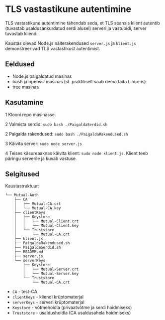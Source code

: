 # TLS vastastikune autentimine

TLS vastastikune autentimine tähendab seda, et TLS seansis klient autentib (tuvastab usaldusankurdatud serdi alusel) serveri ja vastupidi, server tuvastab kliendi.

Kaustas olevad Node.js näiterakendused `server.js` ja `klient.js` demonstreerivad TLS vastastikust autentimist.

## Eeldused

- Node.js paigaldatud masinas
- bash ja openssl masinas (st. praktiliselt saab demo täita Linux-is)
- tree masinas

## Kasutamine

1  Klooni repo masinasse.

2  Valmista serdid: `sudo bash ./PaigaldaSerdid.sh`

2  Paigalda rakendused: `sudo bash ./PaigaldaRakendused.sh`

3  Käivita server: `sudo node server.js`

4  Teises käsureaaknas käivita klient: `sudo node klient.js`. Klient teeb päringu serverile ja kuvab vastuse.

## Selgitused

Kaustastruktuur:

```
└── Mutual-Auth
    ├── CA
    │   ├── Mutual-CA.crt
    │   └── Mutual-CA.key
    ├── clientKeys
    │   ├── Keystore
    │   │   ├── Mutual-Client.crt
    │   │   └── Mutual-Client.key
    │   └── Truststore
    │       └── Mutual-CA.crt
    ├── klient.js
    ├── PaigaldaRakendused.sh
    ├── PaigaldaSerdid.sh
    ├── README.md
    ├── server.js
    └── serverKeys
        ├── Keystore
        │   ├── Mutual-Server.crt
        │   └── Mutual-Server.key
        └── Truststore
            └── Mutual-CA.crt
```
- `CA` - test-CA
- `clientKeys` - kliendi krüptomaterjal 
- `serverKeys` - serveri krüptomaterjal
- `Keystore`  - võtmehoidla (privaatvõtme ja serdi hoidmiseks) 
- `Truststore` - usaldushoidla (CA usaldusahela hoidmiseks) 


